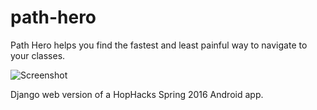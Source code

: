 # path-hero
Path Hero helps you find the fastest and least painful way to navigate to your classes.

![Screenshot](https://i.gyazo.com/e6f499cdc8e2b89eab2edf0ea7d9eaf1.png)

Django web version of a HopHacks Spring 2016 Android app. 
